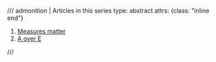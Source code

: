 /// admonition | Articles in this series
    type: abstract
    attrs: {class: "inline end"}
1. [Measures matter](/2025-08/mortality-measures-matter/)
1. [A over E](/2025-08/mortality-a-over-e/)
<!--
1. [Log-likelihood](/2025-08/mortality-log-likelihood/)
1. [Proportional hazards is canonical](/2025-08/mortality-proportional-hazards-is-canonical/)
1. [Suddenly AIC](/2025-08/mortality-suddenly-aic/)
-->
///